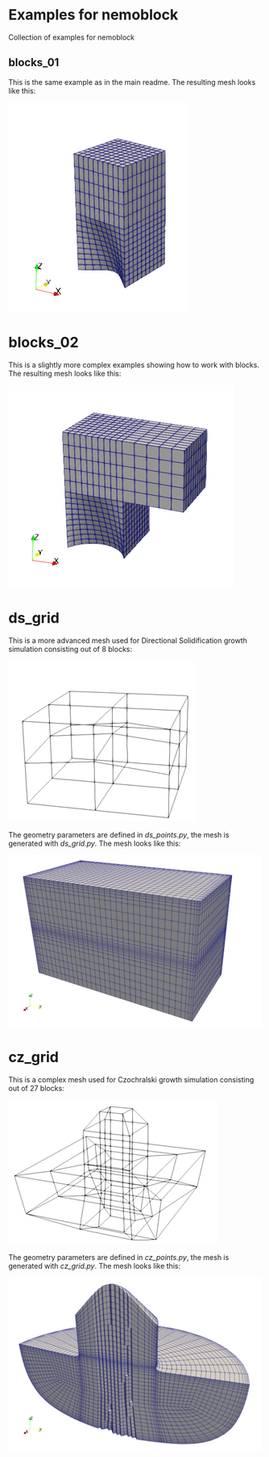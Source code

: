 # Examples for nemoblock

Collection of examples for nemoblock

## blocks_01

This is the same example as in the main readme. The resulting mesh looks like this:

![example mesh](../images/blocks_01.png)

# blocks_02

This is a slightly more complex examples showing how to work with blocks. The resulting mesh looks like this:

![example mesh](../images/blocks_02.png)

# ds_grid

This is a more advanced mesh used for Directional Solidification growth simulation consisting out of 8 blocks:

![example mesh](../images/grid_ds.png)

The geometry parameters are defined in *ds_points.py*, the mesh is generated with *ds_grid.py*. The mesh looks like this:

![example mesh](../images/gridstart_ds.png)

# cz_grid

This is a complex mesh used for Czochralski growth simulation consisting out of 27 blocks:

![example mesh](../images/grid_cz.png)

The geometry parameters are defined in *cz_points.py*, the mesh is generated with *cz_grid.py*. The mesh looks like this:

![example mesh](../images/gridstart_cz.png)


